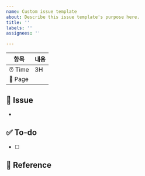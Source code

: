 ```yaml
---
name: Custom issue template
about: Describe this issue template's purpose here.
title: ''
labels: ''
assignees: ''

---
```


<!-- 예상 소요 시간 및 작업중인 페이지(컴포넌트)를 적어주세요 -->
| 항목      | 내용                          |
| --------- | ----------------------------- |
| ⏰ Time        | 3H            |
| 📄 Page |            |

## 🔨 Issue
<!-- 이슈에 대해 간략하게 설명해주세요 -->
-
## ✅ To-do
<!-- 진행할 작업에 대해 적어주세요 -->
- [ ] 

## 📄 Reference
<!-- (선택)스크린샷 등의 참고 자료를 적어주세요 -->
